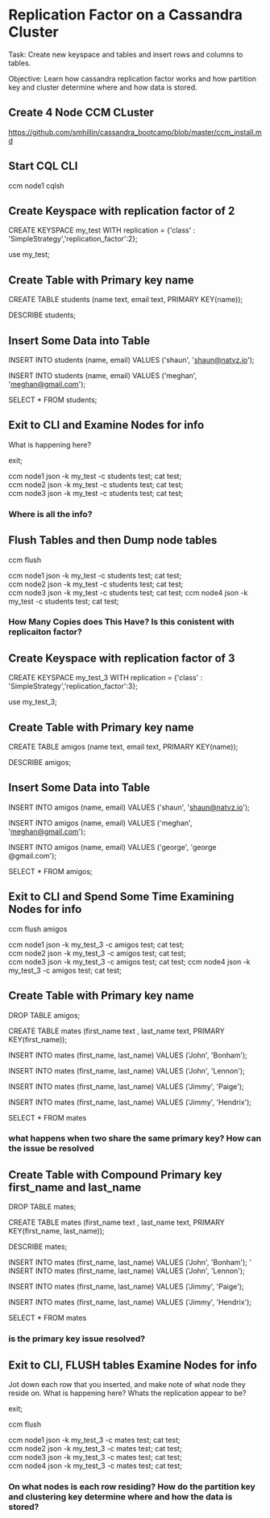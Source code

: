 # Replication Factor on a Cassandra Cluster

Task:  Create new keyspace and tables and insert rows and columns to tables.

Objective: Learn how cassandra replication factor works and how partition key and cluster determine where and how data is stored.

## Create 4 Node CCM CLuster

https://github.com/smhillin/cassandra_bootcamp/blob/master/ccm_install.md


## Start CQL CLI

  ccm node1 cqlsh

## Create Keyspace with replication factor of 2

  CREATE KEYSPACE my_test WITH replication = {'class' : 'SimpleStrategy','replication_factor':2};

  use  my_test;

## Create Table with Primary key name

  CREATE TABLE students (name text, email text, PRIMARY KEY(name));
  
  DESCRIBE students;

## Insert Some Data into Table

  INSERT INTO students (name, email) VALUES ('shaun', 'shaun@natvz.io');

  INSERT INTO students (name, email) VALUES ('meghan', 'meghan@gmail.com');
  
  SELECT * FROM students;

## Exit to CLI and Examine Nodes for info

What is happening here?

  exit;
  
  ccm node1 json -k my_test -c students test; cat test;  
  ccm node2 json -k my_test -c students test; cat test;  
  ccm node3 json -k my_test -c students test; cat test;  

### Where is all the info?

## Flush Tables and then Dump node tables

  ccm flush
  
  ccm node1 json -k my_test -c students test; cat test;  
  ccm node2 json -k my_test -c students test; cat test;  
  ccm node3 json -k my_test -c students test; cat test;
  ccm node4 json -k my_test -c students test; cat test;


### How Many Copies does This Have? Is this conistent with replicaiton factor?


## Create Keyspace with replication factor of 3

  CREATE KEYSPACE my_test_3 WITH replication = {'class' : 'SimpleStrategy','replication_factor':3};

  use  my_test_3;

## Create Table with Primary key name

  CREATE TABLE amigos (name text, email text, PRIMARY KEY(name));
  
  DESCRIBE amigos;

## Insert Some Data into Table

  INSERT INTO amigos (name, email) VALUES ('shaun', 'shaun@natvz.io');

  INSERT INTO amigos (name, email) VALUES ('meghan', 'meghan@gmail.com');
  
  INSERT INTO amigos (name, email) VALUES ('george', 'george @gmail.com');
  
  SELECT * FROM amigos;

## Exit to CLI and Spend Some Time Examining Nodes for info

  ccm flush amigos

  ccm node1 json -k my_test_3 -c amigos test; cat test;  
  ccm node2 json -k my_test_3 -c amigos test; cat test;  
  ccm node3 json -k my_test_3 -c amigos test; cat test;
  ccm node4 json -k my_test_3 -c amigos test; cat test;
 
## Create Table with Primary key name

  DROP TABLE amigos;

  CREATE TABLE mates (first_name text , last_name text, PRIMARY KEY(first_name));
  
  INSERT INTO mates (first_name, last_name) VALUES ('John', 'Bonham');  
  
  INSERT INTO mates (first_name, last_name) VALUES ('John', 'Lennon');  
  
  INSERT INTO mates (first_name, last_name) VALUES ('Jimmy', 'Paige');  
  
  INSERT INTO mates (first_name, last_name) VALUES ('Jimmy', 'Hendrix');  
  
  SELECT * FROM mates
  
  ### what happens when two share the same primary key?  How can the issue be resolved

## Create Table with Compound Primary key first_name and last_name

  DROP TABLE mates;
  
  CREATE TABLE mates (first_name text , last_name text, PRIMARY KEY(first_name, last_name));
  
  DESCRIBE mates;
  
  INSERT INTO mates (first_name, last_name) VALUES ('John', 'Bonham');
'
  INSERT INTO mates (first_name, last_name) VALUES ('John', 'Lennon');
  
  INSERT INTO mates (first_name, last_name) VALUES ('Jimmy', 'Paige');
  
  INSERT INTO mates (first_name, last_name) VALUES ('Jimmy', 'Hendrix');
  
  SELECT * FROM mates
  
  
  
### is the primary key issue resolved?
  
## Exit to CLI, FLUSH tables Examine Nodes for info

Jot down each row that you inserted, and make note of what node they reside on. What is happening here?  Whats the replication appear to be?

  exit;
  
  ccm flush
  
  ccm node1 json -k my_test_3 -c mates test; cat test;  
  ccm node2 json -k my_test_3 -c mates test; cat test;  
  ccm node3 json -k my_test_3 -c mates test; cat test;  
  ccm node4 json -k my_test_3 -c mates test; cat test;

### On what nodes is each row residing? How do the partition key and clustering key determine where and how the data is stored?

